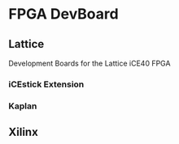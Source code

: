 # FPGA DevBoard
## Lattice
Development Boards for the Lattice iCE40 FPGA
### iCEstick Extension
### Kaplan
## Xilinx
